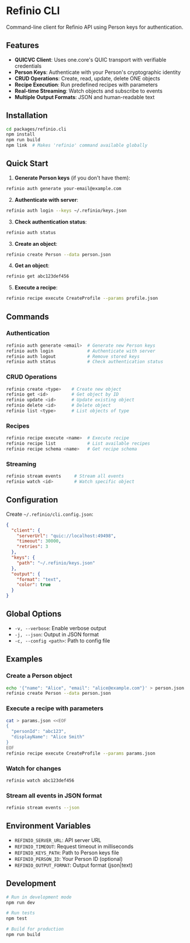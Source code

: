 # Refinio CLI

Command-line client for Refinio API using Person keys for authentication.

## Features

- **QUICVC Client**: Uses one.core's QUIC transport with verifiable credentials
- **Person Keys**: Authenticate with your Person's cryptographic identity
- **CRUD Operations**: Create, read, update, delete ONE objects
- **Recipe Execution**: Run predefined recipes with parameters
- **Real-time Streaming**: Watch objects and subscribe to events
- **Multiple Output Formats**: JSON and human-readable text

## Installation

```bash
cd packages/refinio.cli
npm install
npm run build
npm link  # Makes 'refinio' command available globally
```

## Quick Start

1. **Generate Person keys** (if you don't have them):
```bash
refinio auth generate your-email@example.com
```

2. **Authenticate with server**:
```bash
refinio auth login --keys ~/.refinio/keys.json
```

3. **Check authentication status**:
```bash
refinio auth status
```

3. **Create an object**:
```bash
refinio create Person --data person.json
```

4. **Get an object**:
```bash
refinio get abc123def456
```

5. **Execute a recipe**:
```bash
refinio recipe execute CreateProfile --params profile.json
```

## Commands

### Authentication
```bash
refinio auth generate <email>  # Generate new Person keys
refinio auth login             # Authenticate with server
refinio auth logout            # Remove stored keys
refinio auth status            # Check authentication status
```

### CRUD Operations
```bash
refinio create <type>    # Create new object
refinio get <id>         # Get object by ID
refinio update <id>      # Update existing object
refinio delete <id>      # Delete object
refinio list <type>      # List objects of type
```

### Recipes
```bash
refinio recipe execute <name>  # Execute recipe
refinio recipe list            # List available recipes
refinio recipe schema <name>   # Get recipe schema
```

### Streaming
```bash
refinio stream events     # Stream all events
refinio watch <id>        # Watch specific object
```

## Configuration

Create `~/.refinio/cli.config.json`:
```json
{
  "client": {
    "serverUrl": "quic://localhost:49498",
    "timeout": 30000,
    "retries": 3
  },
  "keys": {
    "path": "~/.refinio/keys.json"
  },
  "output": {
    "format": "text",
    "color": true
  }
}
```

## Global Options

- `-v, --verbose`: Enable verbose output
- `-j, --json`: Output in JSON format
- `-c, --config <path>`: Path to config file

## Examples

### Create a Person object
```bash
echo '{"name": "Alice", "email": "alice@example.com"}' > person.json
refinio create Person --data person.json
```

### Execute a recipe with parameters
```bash
cat > params.json <<EOF
{
  "personId": "abc123",
  "displayName": "Alice Smith"
}
EOF
refinio recipe execute CreateProfile --params params.json
```

### Watch for changes
```bash
refinio watch abc123def456
```

### Stream all events in JSON format
```bash
refinio stream events --json
```

## Environment Variables

- `REFINIO_SERVER_URL`: API server URL
- `REFINIO_TIMEOUT`: Request timeout in milliseconds
- `REFINIO_KEYS_PATH`: Path to Person keys file
- `REFINIO_PERSON_ID`: Your Person ID (optional)
- `REFINIO_OUTPUT_FORMAT`: Output format (json|text)

## Development

```bash
# Run in development mode
npm run dev

# Run tests
npm test

# Build for production
npm run build
```